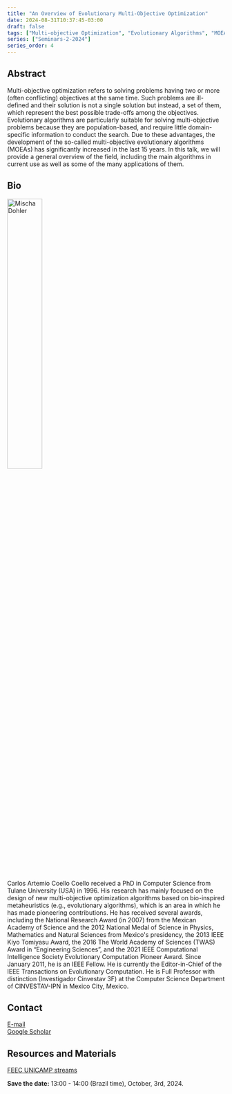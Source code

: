 ```yaml
---
title: "An Overview of Evolutionary Multi-Objective Optimization"
date: 2024-08-31T10:37:45-03:00
draft: false
tags: ["Multi-objective Optimization", "Evolutionary Algorithms", "MOEAs"]
series: ["Seminars-2-2024"]
series_order: 4
---
```


## Abstract
Multi-objective optimization refers to solving problems having two or more (often conflicting) objectives at the same time. Such problems are ill-defined and their solution is not a single solution but instead, a set of them, which represent the best possible trade-offs among the objectives. Evolutionary algorithms are particularly suitable for solving multi-objective problems because they are population-based, and require little domain-specific information to conduct the search. Due to these advantages, the development of the so-called multi-objective evolutionary algorithms (MOEAs) has significantly increased in the last 15 years. In this talk, we will provide a general overview of the field, including the main algorithms in current use as well as some of the many applications of them.


## Bio
<img alt="Mischa Dohler" src="/seminars/seminars-2-2024/4/carlos_coello.png" style="width: 40%; height: 160x;">

Carlos Artemio Coello Coello received a PhD in Computer Science from Tulane University (USA) in 1996. His research has mainly focused on the design of new multi-objective optimization algorithms based on bio-inspired metaheuristics (e.g., evolutionary algorithms), which is an area in which he has made pioneering contributions. He has received several awards, including the National Research Award (in 2007) from the Mexican Academy of Science and the 2012 National Medal of Science in Physics, Mathematics and Natural Sciences from Mexico's presidency, the 2013 IEEE Kiyo Tomiyasu Award, the 2016 The World Academy of Sciences (TWAS) Award in “Engineering Sciences”, and the 2021 IEEE Computational Intelligence Society Evolutionary Computation Pioneer Award. Since January 2011, he is an IEEE Fellow. He is currently the Editor-in-Chief of the IEEE Transactions on Evolutionary Computation. He is Full Professor with distinction (Investigador Cinvestav 3F) at the Computer Science Department of CINVESTAV-IPN in Mexico City, Mexico.

## Contact
[E-mail](carlos.coellocoello@cinvestav.mx) \
[Google Scholar](https://scholar.google.com/citations?hl=pt-BR&user=oJMnjNYAAAAJ)

## Resources and Materials

[FEEC UNICAMP streams](https://www.youtube.com/@feec-unicamp/streams)

<!--<iframe width="560" height="315" src="https://www.youtube.com/embed/yz6Eg-J3CQE" title="YouTube video player" frameborder="0" allow="accelerometer; autoplay; clipboard-write; encrypted-media; gyroscope; picture-in-picture; web-share" allowfullscreen></iframe>
-->

**Save the date:** 13:00 - 14:00 (Brazil time), October, 3rd, 2024.

